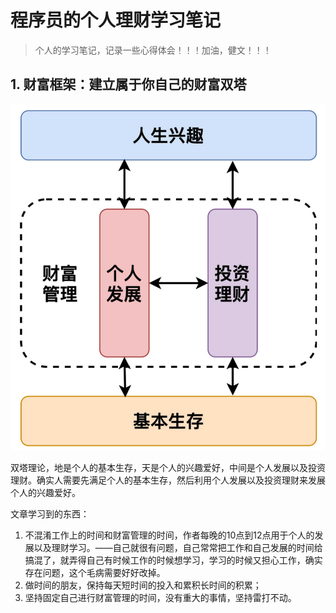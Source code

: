 # 程序员的个人理财学习笔记

> 个人的学习笔记，记录一些心得体会！！！加油，健文！！！

## 1. 财富框架：建立属于你自己的财富双塔

![](./img/1.双塔.png)

双塔理论，地是个人的基本生存，天是个人的兴趣爱好，中间是个人发展以及投资理财。确实人需要先满足个人的基本生存，然后利用个人发展以及投资理财来发展个人的兴趣爱好。

文章学习到的东西：

1. 不混淆工作上的时间和财富管理的时间，作者每晚的10点到12点用于个人的发展以及理财学习。——自己就很有问题，自己常常把工作和自己发展的时间给搞混了，就弄得自己有时候工作的时候想学习，学习的时候又担心工作，确实存在问题，这个毛病需要好好改掉。
2. 做时间的朋友，保持每天短时间的投入和累积长时间的积累；
3. 坚持固定自己进行财富管理的时间，没有重大的事情，坚持雷打不动。

